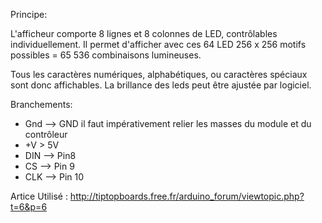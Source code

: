 Principe:

L'afficheur comporte 8 lignes et 8 colonnes de LED, contrôlables individuellement.
Il permet d'afficher avec ces 64 LED 256 x 256 motifs possibles = 65 536 combinaisons lumineuses.

Tous les caractères numériques, alphabétiques, ou caractères spéciaux sont donc affichables.
La brillance des leds peut être ajustée par logiciel.

Branchements:

- Gnd --> GND il faut impérativement relier les masses du module et du contrôleur
- +V > 5V
- DIN --> Pin8
- CS --> Pin 9
- CLK --> Pin 10

Artice Utilisé : http://tiptopboards.free.fr/arduino_forum/viewtopic.php?t=6&p=6
